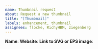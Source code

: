 ```yaml
---
name: Thumbnail request
about: Request a new thumbnail
title: "[Thumbnail]"
labels: enhancement, thumbnail
assignees: flocke, RichyHBM, ziegenberg
---
```


<!-- Please fill in **all the information below** to help speed up the process! -->

**Name**:
**Website**:
**Link to SVG or EPS image**:
